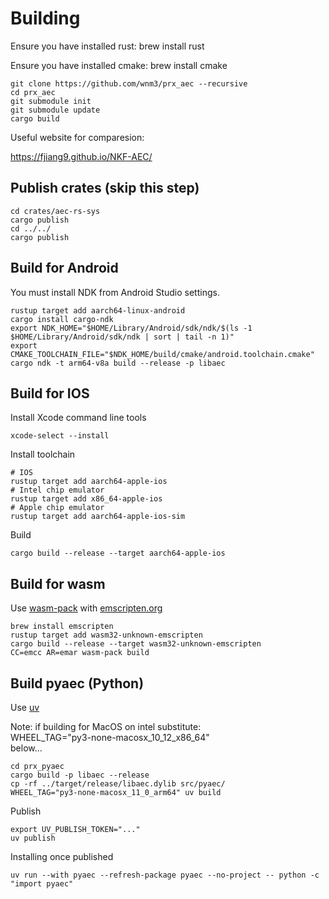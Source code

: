 # Building

Ensure you have installed rust:
brew install rust

Ensure you have installed cmake:
brew install cmake


```console
git clone https://github.com/wnm3/prx_aec --recursive
cd prx_aec
git submodule init
git submodule update
cargo build
```

Useful website for comparesion:

https://fjiang9.github.io/NKF-AEC/

## Publish crates (skip this step)

```console
cd crates/aec-rs-sys
cargo publish
cd ../../
cargo publish
```

## Build for Android

You must install NDK from Android Studio settings.

```console
rustup target add aarch64-linux-android
cargo install cargo-ndk
export NDK_HOME="$HOME/Library/Android/sdk/ndk/$(ls -1 $HOME/Library/Android/sdk/ndk | sort | tail -n 1)"
export CMAKE_TOOLCHAIN_FILE="$NDK_HOME/build/cmake/android.toolchain.cmake"
cargo ndk -t arm64-v8a build --release -p libaec
```

## Build for IOS

Install Xcode command line tools

```console
xcode-select --install
```

Install toolchain

```console
# IOS
rustup target add aarch64-apple-ios
# Intel chip emulator
rustup target add x86_64-apple-ios
# Apple chip emulator
rustup target add aarch64-apple-ios-sim
```

Build

```console
cargo build --release --target aarch64-apple-ios
```

## Build for wasm

Use [wasm-pack](https://rustwasm.github.io/docs/wasm-pack) with [emscripten.org](https://emscripten.org)

```console
brew install emscripten
rustup target add wasm32-unknown-emscripten
cargo build --release --target wasm32-unknown-emscripten
CC=emcc AR=emar wasm-pack build
```

## Build pyaec (Python)

Use [uv](https://astral.sh/blog/uv)

Note: if building for MacOS on intel substitute:  
WHEEL_TAG="py3-none-macosx_10_12_x86_64"  
below...  

```console
cd prx_pyaec
cargo build -p libaec --release
cp -rf ../target/release/libaec.dylib src/pyaec/
WHEEL_TAG="py3-none-macosx_11_0_arm64" uv build
```

Publish

```console
export UV_PUBLISH_TOKEN="..."
uv publish
```

Installing once published

```console
uv run --with pyaec --refresh-package pyaec --no-project -- python -c "import pyaec"
```
